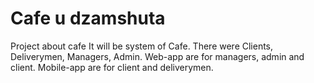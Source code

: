 # Cafe u dzamshuta
Project about cafe
It will be system of Cafe. There were Clients, Deliverymen, Managers, Admin. Web-app are for managers, admin and client. Mobile-app are for client and deliverymen. 
